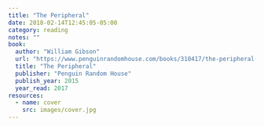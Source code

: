 ```yaml
---
title: "The Peripheral"
date: 2018-02-14T12:45:05-05:00
category: reading
notes: ""
book:
  author: "William Gibson"
  url: "https://www.penguinrandomhouse.com/books/310417/the-peripheral-by-william-gibson/9780425276235"
  title: "The Peripheral"
  publisher: "Penguin Random House"
  publish_year: 2015
  year_read: 2017
resources:
  - name: cover
    src: images/cover.jpg
---
```



